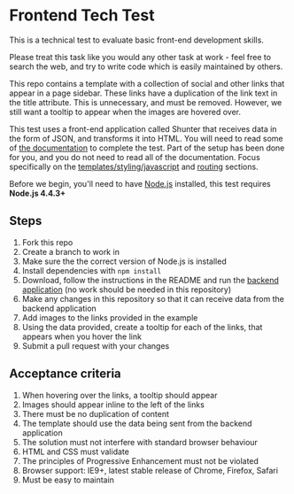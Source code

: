 # Frontend Tech Test

This is a technical test to evaluate basic front-end development skills.

Please treat this task like you would any other task at work - feel free to search the web, and try to write code which is easily maintained by others.

This repo contains a template with a collection of social and other links that appear in a page sidebar. These links have a duplication of the link text in the title attribute. This is unnecessary, and must be removed. However, we still want a tooltip to appear when the images are hovered over.

This test uses a front-end application called Shunter that receives data in the form of JSON, and transforms it into HTML. You will need to read some of [the documentation](https://github.com/springernature/shunter) to complete the test. Part of the setup has been done for you, and you do not need to read all of the documentation. Focus specifically on the [templates/styling/javascript](https://github.com/springernature/shunter/blob/master/docs/getting-started.md#templates) and [routing](https://github.com/springernature/shunter/blob/master/docs/usage/routing.md) sections.

Before we begin, you'll need to have [Node.js](https://nodejs.org/) installed, this test requires **Node.js 4.4.3+**

Steps
-----
1. Fork this repo
2. Create a branch to work in
3. Make sure the the correct version of Node.js is installed
4. Install dependencies with ```npm install```
5. Download, follow the instructions in the README and run the [backend application](https://github.com/springernature/frontend-techtest-backend) (no work should be needed in this repository)
6. Make any changes in this repository so that it can receive data from the backend application
7. Add images to the links provided in the example
8. Using the data provided, create a tooltip for each of the links, that appears when you hover the link
9. Submit a pull request with your changes

Acceptance criteria
-------------------
1. When hovering over the links, a tooltip should appear
2. Images should appear inline to the left of the links
3. There must be no duplication of content
4. The template should use the data being sent from the backend application
5. The solution must not interfere with standard browser behaviour
6. HTML and CSS must validate
7. The principles of Progressive Enhancement must not be violated
8. Browser support: IE9+, latest stable release of Chrome, Firefox, Safari
9. Must be easy to maintain

